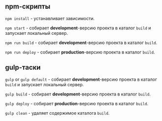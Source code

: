 ## npm-скрипты

`npm install` - устанавливает зависимости.

`npm start` - собирает **development**-версию проекта в каталог `build` и запускает локальный сервер.

`npm run build` - собирает **development**-версию проекта в каталог `build`.

`npm run deploy` - собирает **production**-версию проекта в каталог `build`.

## gulp-таски

`gulp` or `gulp default` - собирает **development**-версию проекта в каталог `build` и запускает локальный сервер.

`gulp build` - собирает **development**-версию проекта в каталог `build`.

`gulp deploy` - собирает **production**-версию проекта в каталог `build`.

`gulp clean` - удаляет содержимое каталога `build`.
